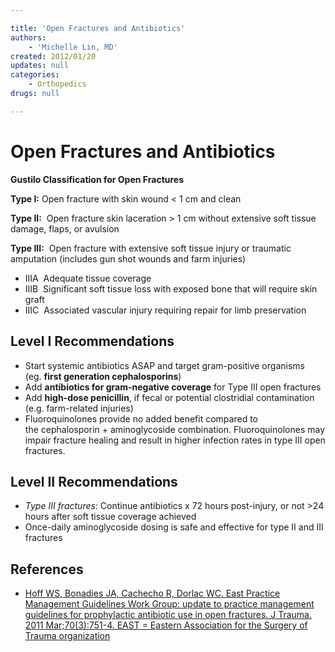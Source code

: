 ```yaml
---

title: 'Open Fractures and Antibiotics'
authors:
    - 'Michelle Lin, MD'
created: 2012/01/20
updates: null
categories:
    - Orthopedics
drugs: null

---
```




# Open Fractures and Antibiotics

**Gustilo Classification for Open Fractures**

**Type I:** Open fracture with skin wound &lt; 1 cm and clean

**Type II:**  Open fracture skin laceration &gt; 1 cm without extensive soft tissue damage, flaps, or avulsion 

**Type III:**  Open fracture with extensive soft tissue injury or traumatic amputation (includes gun shot wounds and farm injuries)

-   IIIA  Adequate tissue coverage
-   IIIB  Significant soft tissue loss with exposed bone that will require skin graft
-   IIIC  Associated vascular injury requiring repair for limb preservation 

## Level I Recommendations

-   Start systemic antibiotics ASAP and target gram-positive organisms (eg. **first generation cephalosporins**)
-   Add **antibiotics for gram-negative coverage** for Type III open fractures
-   Add **high-dose penicillin**, if fecal or potential clostridial contamination (e.g. farm-related injuries)
-   Fluoroquinolones provide no added benefit compared to the cephalosporin + aminoglycoside combination. Fluoroquinolones may impair fracture healing and result in higher infection rates in type III open fractures. 

## Level II Recommendations

-   *Type III fractures*: Continue antibiotics x 72 hours post-injury, or not &gt;24 hours after soft tissue coverage achieved
-   Once-daily aminoglycoside dosing is safe and effective for type II and III fractures 

## References

-   [Hoff WS, Bonadies JA, Cachecho R, Dorlac WC. East Practice Management Guidelines Work Group: update to practice management guidelines for prophylactic antibiotic use in open fractures. J Trauma. 2011 Mar;70(3):751-4. EAST = Eastern Association for the Surgery of Trauma organization](http://www.ncbi.nlm.nih.gov/pubmed/?term=21610369)
